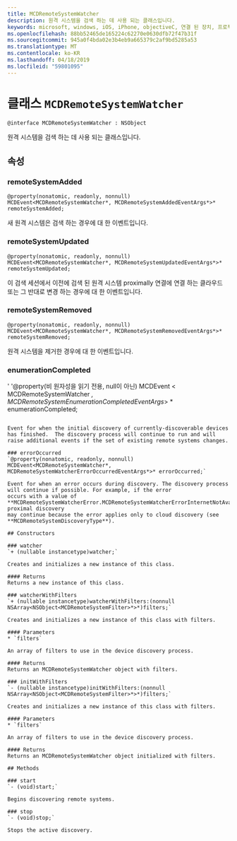 ```yaml
---
title: MCDRemoteSystemWatcher
description: 원격 시스템을 검색 하는 데 사용 되는 클래스입니다.
keywords: microsoft, windows, iOS, iPhone, objectiveC, 연결 된 장치, 프로젝트 로마
ms.openlocfilehash: 88bb52465de165224c62270e0630dfb72f47b31f
ms.sourcegitcommit: 945a0f4bda02e3b4eb9a665379c2af9bd5285a53
ms.translationtype: MT
ms.contentlocale: ko-KR
ms.lasthandoff: 04/18/2019
ms.locfileid: "59801095"
---
```

# <a name="class-mcdremotesystemwatcher"></a>클래스 `MCDRemoteSystemWatcher`

```
@interface MCDRemoteSystemWatcher : NSObject
```

원격 시스템을 검색 하는 데 사용 되는 클래스입니다. 

## <a name="properties"></a>속성

### <a name="remotesystemadded"></a>remoteSystemAdded
`@property(nonatomic, readonly, nonnull) MCDEvent<MCDRemoteSystemWatcher*, MCDRemoteSystemAddedEventArgs*>* remoteSystemAdded;`

새 원격 시스템은 검색 하는 경우에 대 한 이벤트입니다.

### <a name="remotesystemupdated"></a>remoteSystemUpdated
`@property(nonatomic, readonly, nonnull) MCDEvent<MCDRemoteSystemWatcher*, MCDRemoteSystemUpdatedEventArgs*>* remoteSystemUpdated;`

이 검색 세션에서 이전에 검색 된 원격 시스템 proximally 연결에 연결 하는 클라우드 또는 그 반대로 변경 하는 경우에 대 한 이벤트입니다. 

### <a name="remotesystemremoved"></a>remoteSystemRemoved
`@property(nonatomic, readonly, nonnull) MCDEvent<MCDRemoteSystemWatcher*, MCDRemoteSystemRemovedEventArgs*>* remoteSystemRemoved;`

원격 시스템을 제거한 경우에 대 한 이벤트입니다. 

### <a name="enumerationcompleted"></a>enumerationCompleted
' '@property(비 원자성을 읽기 전용, null이 아닌) MCDEvent < MCDRemoteSystemWatcher *, MCDRemoteSystemEnumerationCompletedEventArgs*> * enumerationCompleted;
```

Event for when the initial discovery of currently-discoverable devices has finished.  The discovery process will continue to run and will raise additional events if the set of existing remote systems changes.

### errorOccurred
`@property(nonatomic, readonly, nonnull) MCDEvent<MCDRemoteSystemWatcher*, MCDRemoteSystemWatcherErrorOccurredEventArgs*>* errorOccurred;`

Event for when an error occurs during discovery. The discovery process will continue if possible. For example, if the error
occurs with a value of **MCDRemoteSystemWatcherError.MCDRemoteSystemWatcherErrorInternetNotAvailable**, proximal discovery
may continue because the error applies only to cloud discovery (see **MCDRemoteSystemDiscoveryType**).

## Constructors

### watcher
`+ (nullable instancetype)watcher;`

Creates and initializes a new instance of this class.

#### Returns 
Returns a new instance of this class.

### watcherWithFilters
`+ (nullable instancetype)watcherWithFilters:(nonnull NSArray<NSObject<MCDRemoteSystemFilter>*>*)filters;`

Creates and initializes a new instance of this class with filters.

#### Parameters 
* `filters` 

An array of filters to use in the device discovery process.

#### Returns 
Returns an MCDRemoteSystemWatcher object with filters.

### initWithFilters
`- (nullable instancetype)initWithFilters:(nonnull NSArray<NSObject<MCDRemoteSystemFilter>*>*)filters;`

Creates and initializes a new instance of this class with filters.

#### Parameters 
* `filters` 

An array of filters to use in the device discovery process.

#### Returns 
Returns an MCDRemoteSystemWatcher object initialized with filters.

## Methods

### start
`- (void)start;`

Begins discovering remote systems.

### stop
`- (void)stop;` 

Stops the active discovery.